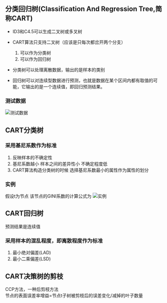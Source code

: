 ## 分类回归树(Classification And Regression Tree,简称CART)

- ID3和C4.5可以生成二叉树或多叉树
- CART算法只支持二叉树（应该是只每次都岔开两个分支）
  1. 可以作为分类树
  2. 可以作为回归树

- 分类树可以处理离散数据，输出的是样本的类别
- 回归树可以对连续型数据进行预测，也就是数据在某个区间内都有取值的可能，它输出的是一个连续值，即回归预测结果。

### 测试数据

![测试数据](测试数据.jpeg)

## CART分类树
### 采用基尼系数作为标准

1. 反映样本的不确定性
2. 基尼系数越小 样本之间的差异性小 不确定程度低
3. CART算法构造分类树的时候 选择基尼系数最小的属性作为属性的划分

### 实例

假设t为节点 该节点的GINI系数的计算公式为
![实例](GINI.jpeg)

## CART回归树
预测结果是连续值  
### 采用样本的混乱程度，即离散程度作为标准
1. 最小绝对偏差(LAD)
2. 最小二乘偏差(LSD)

## CART决策树的剪枝

CCP方法，一种后剪枝方法  
节点的表面误差率增益=节点t子树被剪枝后的误差变化/减掉的叶子数量